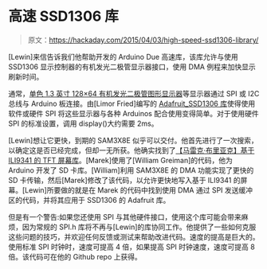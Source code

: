# 高速 SSD1306 库

> 原文：<https://hackaday.com/2015/04/03/high-speed-ssd1306-library/>

[Lewin]来信告诉我们他帮助开发的 Arduino Due 高速库，该库允许与使用 SSD1306 显示控制器的有机发光二极管显示器接口，使用 DMA 例程来加快显示刷新时间。

通常，[单色 1.3 英寸 128×64 有机发光二极管图形显示器](http://www.adafruit.com/product/938)等显示器通过 SPI 或 I2C 总线与 Arduino 板连接。由[Limor Fried]编写的 [Adafruit_SSD1306 库](https://github.com/adafruit/Adafruit_SSD1306)使得使用软件或硬件 SPI 将这些显示器与各种 Arduinos 配合使用变得简单。对于使用硬件 SPI 的标准设置，调用 display()大约需要 2ms。

[Lewin]想让它更快，到期的 SAM3X8E 似乎可以交付。他首先进行了一次搜索，以确定这是否已经完成，但却一无所获。他确实找到了[【马雷克·布里亚克】基于 ILI9341 的 TFT 屏幕库](http://marekburiak.github.io/ILI9341_due/)。[Marek]使用了[William Greiman]的代码，他为 Arduino 开发了 SD 卡库。[William]利用 SAM3X8E 的 DMA 功能实现了更快的 SD 卡传输，然后[Marek]修改了该代码，以允许更快地写入基于 ILI9341 的屏幕。[Lewin]所要做的就是在 Marek 的代码中找到使用 DMA 通过 SPI 发送缓冲区的代码，并将其应用于 SSD1306 的 Adafruit 库。

但是有一个警告:如果您还使用 SPI 与其他硬件接口，使用这个库可能会带来麻烦，因为常规的 SPI.h 库将不再与[Lewin]的库协同工作。他提供了一些如何克服这些问题的技巧，并欢迎任何反馈或测试来帮助改进代码。速度的提高是巨大的。使用标准 SPI 时钟时，速度可提高 4 倍，如果提高 SPI 时钟速度，速度可提高 8 倍。该代码可在他的 Github repo 上获得。